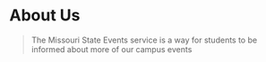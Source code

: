# About Us

> The Missouri State Events service is a way for students
> to be informed about more of our campus events
